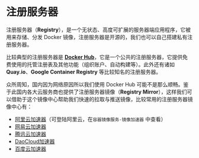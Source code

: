 # 注册服务器

注册服务器（**Registry**），是一个无状态、高度可扩展的服务器端应用程序，它被用来存储、分发 Docker 镜像，注册服务器是开源的，我们也可以自己搭建私有注册服务器。

比较典型的注册服务器是 [**Docker Hub**](https://hub.docker.com/)，它是一个公共的注册服务器，它提供免费使用的托管注册表及其他功能（组织账户、自动构建等）。此外还有诸如 **Quay.io**、**Google Container Registry** 等比较知名的注册服务器。

众所周知，国内因为网络原因所以我们使用 Docker Hub 可能不是那么顺畅。鉴于此国内各大云服务商也提供了注册服务器镜像（**Registry Mirror**），这样我们可以借助于这个镜像中心帮助我们快速的拉取与推送镜像，比较常用的注册服务器镜像中心有：

* [阿里云加速器](https://www.aliyun.com/)（可登陆阿里云，在`容器镜像服务-镜像加速器` 中查看）
* [网易云加速器](https://hub-mirror.c.163.com/)
* [腾讯云加速器](https://mirror.ccs.tencentyun.com/)
* [DaoCloud加速器](http://f1361db2.m.daocloud.io)
* [百度云加速器](https://mirror.baidubce.com)



